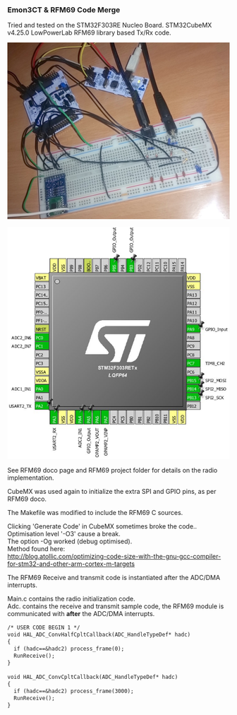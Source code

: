 ### Emon3CT & RFM69 Code Merge

Tried and tested on the STM32F303RE Nucleo Board.
STM32CubeMX v4.25.0
LowPowerLab RFM69 library based Tx/Rx code.  

![Wiring](../images/rfm69_images/emon3ct_rfm69_wiring.jpg)

![Pinout](../images/rfm69_images/emon3ct_rfm69_cubemx_pinout.jpg)


See RFM69 doco page and RFM69 project folder for details on the radio implementation.  

CubeMX was used again to initialize the extra SPI and GPIO pins, as per RFM69 doco.  

The Makefile was modified to include the RFM69 C sources.  

Clicking 'Generate Code' in CubeMX sometimes broke the code.. Optimisation level '-O3' cause a break.  
The option -Og worked (debug optimised).  
Method found here:  
<http://blog.atollic.com/optimizing-code-size-with-the-gnu-gcc-compiler-for-stm32-and-other-arm-cortex-m-targets>

The RFM69 Receive and transmit code is instantiated after the ADC/DMA interrupts.

Main.c contains the radio initialization code.  
Adc.  contains the receive and transmit sample code, the RFM69 module is communicated with **after** the ADC/DMA interrupts.

    /* USER CODE BEGIN 1 */
    void HAL_ADC_ConvHalfCpltCallback(ADC_HandleTypeDef* hadc)
    {
      if (hadc==&hadc2) process_frame(0);
      RunReceive();
    }

    void HAL_ADC_ConvCpltCallback(ADC_HandleTypeDef* hadc)
    {
      if (hadc==&hadc2) process_frame(3000);
      RunReceive();
    }
